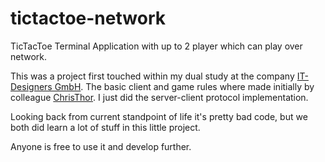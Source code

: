 # tictactoe-network

TicTacToe Terminal Application with up to 2 player which can play over network.

This was a project first touched within my dual study at the company [IT-Designers GmbH](https://it-designers.de/). The basic client and game rules where made initially by colleague [ChrisThor](https://github.com/christhor). I just did the server-client protocol implementation.

Looking back from current standpoint of life it's pretty bad code, but we both did learn a lot of stuff in this little project.

Anyone is free to use it and develop further.
